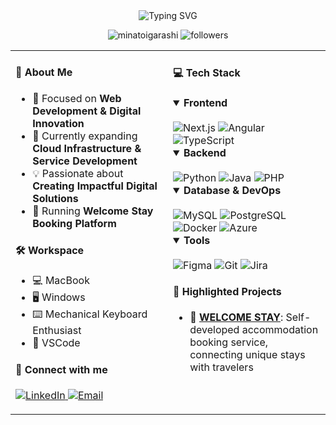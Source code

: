 <div align="center">
  <img src="https://readme-typing-svg.demolab.com?font=Fira+Code&pause=1000&color=4A90E2&center=true&vCenter=true&width=435&lines=Hi+%F0%9F%91%8B%2C+I'm+Minato+Igarashi;Software+Engineer+from+Japan+%F0%9F%87%AF%F0%9F%87%B5;7%2B+Years+of+Coding+Experience" alt="Typing SVG" />
  <p align="center">
    <img src="https://komarev.com/ghpvc/?username=minatoigarashi&label=Profile%20views&color=0e75b6&style=flat" alt="minatoigarashi">
    <img src="https://img.shields.io/github/followers/minatoigarashi?label=Followers&style=social" alt="followers">
  </p>
</div>

<table>
<tr>
<td valign="top" width="50%">

#### 🚀 About Me
- 🔭 Focused on **Web Development & Digital Innovation**
- 🌱 Currently expanding **Cloud Infrastructure & Service Development**
- 💡 Passionate about **Creating Impactful Digital Solutions**
- 🚀 Running **Welcome Stay Booking Platform**

#### 🛠️ Workspace
- 💻 MacBook
- 🖥️ Windows
- ⌨️ Mechanical Keyboard Enthusiast
- 📝 VSCode

#### 🤝 Connect with me
<p>
  <a href="https://www.linkedin.com/in/minato-igarashi" target="_blank">
    <img src="https://img.shields.io/badge/LinkedIn-0077B5?style=for-the-badge&logo=linkedin&logoColor=white" alt="LinkedIn"/>
  </a>
  <a href="mailto:m.igarashi0307@gmail.com">
    <img src="https://img.shields.io/badge/Email-D14836?style=for-the-badge&logo=gmail&logoColor=white" alt="Email"/>
  </a>
</p>
</td>
<td valign="top" width="50%">

#### 💻 Tech Stack
<details open>
  <summary><b>Frontend</b></summary>
  <br/>
  <img src="https://img.shields.io/badge/next.js-%23000000.svg?style=for-the-badge&logo=next.js&logoColor=white" alt="Next.js"/>
  <img src="https://img.shields.io/badge/angular-%23DD0031.svg?style=for-the-badge&logo=angular&logoColor=white" alt="Angular"/>
  <img src="https://img.shields.io/badge/typescript-%23007ACC.svg?style=for-the-badge&logo=typescript&logoColor=white" alt="TypeScript"/>
</details>

<details open>
  <summary><b>Backend</b></summary>
  <br/>
  <img src="https://img.shields.io/badge/python-%2314354C.svg?style=for-the-badge&logo=python&logoColor=white" alt="Python"/>
  <img src="https://img.shields.io/badge/java-%23ED8B00.svg?style=for-the-badge&logo=java&logoColor=white" alt="Java"/>
  <img src="https://img.shields.io/badge/php-%23777BB4.svg?style=for-the-badge&logo=php&logoColor=white" alt="PHP"/>
</details>

<details open>
  <summary><b>Database & DevOps</b></summary>
  <br/>
  <img src="https://img.shields.io/badge/MySQL-%2300f.svg?style=for-the-badge&logo=mysql&logoColor=white" alt="MySQL"/>
  <img src="https://img.shields.io/badge/postgres-%23316192.svg?style=for-the-badge&logo=postgresql&logoColor=white" alt="PostgreSQL"/>
  <img src="https://img.shields.io/badge/docker-%230db7ed.svg?style=for-the-badge&logo=docker&logoColor=white" alt="Docker"/>
  <img src="https://img.shields.io/badge/azure-%230072C6.svg?style=for-the-badge&logo=azure-devops&logoColor=white" alt="Azure"/>
</details>

<details open>
  <summary><b>Tools</b></summary>
  <br/>
  <img src="https://img.shields.io/badge/figma-%23F24E1E.svg?style=for-the-badge&logo=figma&logoColor=white" alt="Figma"/>
  <img src="https://img.shields.io/badge/git-%23F05033.svg?style=for-the-badge&logo=git&logoColor=white" alt="Git"/>
  <img src="https://img.shields.io/badge/jira-%230A0FFF.svg?style=for-the-badge&logo=jira&logoColor=white" alt="Jira"/>
</details>

#### 🌟 Highlighted Projects
- 🏡 **[WELCOME STAY](https://welcome-stay-lp.com/)**: Self-developed accommodation booking service, connecting unique stays with travelers
</td>
</tr>
</table>

